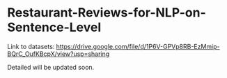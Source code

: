 # Restaurant-Reviews-for-NLP-on-Sentence-Level

Link to datasets: https://drive.google.com/file/d/1P6V-GPVp8RB-EzMmip-BQrC_OufKBcpX/view?usp=sharing

Detailed will be updated soon.
